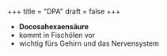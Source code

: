 +++
title = "DPA"
draft = false
+++

-   **Docosahexaensäure**
-   kommt in Fischölen vor
-   wichtig fürs Gehirn und das Nervensystem
